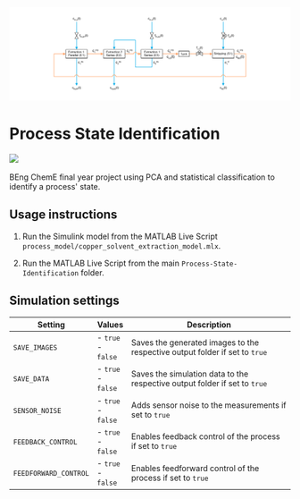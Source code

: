 <img src="assets/schematics/process_schematic.png">

# Process State Identification

<img src="https://img.shields.io/badge/Stellenbosch University-BEng ChemE-008BC0?style=flat"/>

BEng ChemE final year project using PCA and statistical classification to identify a process' state.

## Usage instructions

1. Run the Simulink model from the MATLAB Live Script `process_model/copper_solvent_extraction_model.mlx`.

1. Run the MATLAB Live Script from the main `Process-State-Identification` folder.

## Simulation settings

| Setting               | Values                    | Description                                                                 |
|-----------------------|---------------------------|-----------------------------------------------------------------------------|
| `SAVE_IMAGES`         | - `true` <br> - `false`   | Saves the generated images to the respective output folder if set to `true` |
| `SAVE_DATA`           | - `true` <br> - `false`   | Saves the simulation data to the respective output folder if set to `true`  |
| `SENSOR_NOISE`        | - `true` <br> - `false`   | Adds sensor noise to the measurements if set to `true`                      |
| `FEEDBACK_CONTROL`    | - `true` <br> - `false`   | Enables feedback control of the process if set to `true`                    |
| `FEEDFORWARD_CONTROL` | - `true` <br> - `false`   | Enables feedforward control of the process if set to `true`                 |
